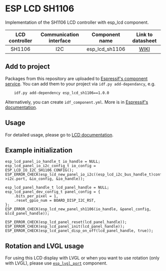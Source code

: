 # ESP LCD SH1106

Implementation of the SH1106 LCD controller with esp_lcd component. 

| LCD controller | Communication interface | Component name | Link to datasheet |
| :------------: | :---------------------: | :------------: | :---------------: |
| SH1106         | I2C                     | esp_lcd_sh1106 | [WIKI](https://cdn.velleman.eu/downloads/29/infosheets/sh1106_datasheet.pdf) |

## Add to project

Packages from this repository are uploaded to [Espressif's component service](https://components.espressif.com/).
You can add them to your project via `idf.py add-dependancy`, e.g. 
```
    idf.py add-dependency esp_lcd_sh1106==1.0.0
```

Alternatively, you can create `idf_component.yml`. More is in [Espressif's documentation](https://docs.espressif.com/projects/esp-idf/en/latest/esp32/api-guides/tools/idf-component-manager.html).

## Usage

For detailed usage, please go to [LCD documentation](https://docs.espressif.com/projects/esp-idf/en/latest/esp32/api-reference/peripherals/lcd.html).

## Example initialization 

```
esp_lcd_panel_io_handle_t io_handle = NULL;
esp_lcd_panel_io_i2c_config_t io_config = ESP_LCD_IO_I2C_SH1106_CONFIG();
ESP_ERROR_CHECK(esp_lcd_new_panel_io_i2c((esp_lcd_i2c_bus_handle_t)config->i2c.port, &io_config, &io_handle));

esp_lcd_panel_handle_t lcd_panel_handle = NULL;
esp_lcd_panel_dev_config_t panel_config = {
    .bits_per_pixel = 1,
    .reset_gpio_num = BOARD_DISP_I2C_RST,
};
ESP_ERROR_CHECK(esp_lcd_new_panel_sh1106(io_handle, &panel_config, &lcd_panel_handle));

ESP_ERROR_CHECK(esp_lcd_panel_reset(lcd_panel_handle));
ESP_ERROR_CHECK(esp_lcd_panel_init(lcd_panel_handle));
ESP_ERROR_CHECK(esp_lcd_panel_disp_on_off(lcd_panel_handle, true));
```

## Rotation and LVGL usage

For using this LCD display with LVGL or when you want to use rotation (only with LVGL), please use [`esp_lvgl_port`](
https://github.com/espressif/esp-bsp/tree/master/components/esp_lvgl_port) component.
